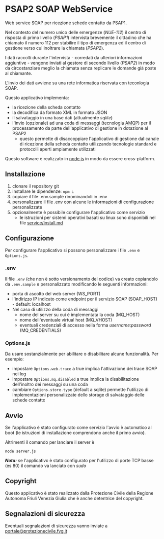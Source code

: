 
# PSAP2 SOAP WebService

Web service SOAP per ricezione schede contatto da PSAP1.


Nel contesto del numero unico delle emergenze (*NUE-112*) il centro di risposta di primo livello (*PSAP1*) intervista brevemente il cittadino che ha chiamato il numero 112 per stabilire il tipo di emergenza ed il centro di gestione verso cui inoltrare la chiamata (*PSAP2*).

I dati raccolti durante l'intervista  - corredati da ulteriori informazioni aggiuntive - vengono inviati al gestore di secondo livello (*PSAP2*) in modo da circostanziare meglio la chiamata senza replicare le domande già poste al chiamante.

L'invio dei dati avviene su una rete informatica riservata con teconlogia SOAP.

Questo applicativo implementa:
- la ricezione della scheda contatto
- la decodifica da formato XML in formato JSON
- il salvataggio in una base dati (attualmente *sqlite*)
- l'invio (opzionale) ad una coda di messaggi (tecnologia [AMQP](https://www.amqp.org/)) per il processamento da parte dell'applicativo di gestione in dotazione al PSAP2
	- questo permette di disaccoppiare l'applicativo di gestione dal canale di ricezione della scheda contatto utilizzando tecnologie standard e protocolli aperti ampiamente utilizzati

Questo software è realizzato in [node.js](https://nodejs.org) in modo da essere cross-platform.

## Installazione

1. clonare il repository git
2. installare le dipendenze: `npm i`
3. copiare il file .env.sample rinominandoli in .env
4. personalizzare il file .env con alcune le informazioni di configurazione personalizzate
5. opzionalmente è possibile configurare l'applicativo come servizio
	- le istruzioni per sistemi operativi basati su linux sono disponibili nel file [service/install.md](service/install.md)

## Configurazione

Per configurare l'applicativo si possono personalizzare i file `.env` e `Options.js`.

### .env
Il file `.env` (che non è sotto versionamento del codice) va creato copiandolo da `.env.sample` e personalizzato modificando le seguenti informazioni:
- porta di ascolto del web server (WS_PORT)
- l'indirizzo IP indicato come endpoint per il servizio SOAP (SOAP_HOST) - default: localhost
- Nel caso di utilizzo della coda di messaggi
	- nome del server su cui è implementata la coda (MQ_HOST)
	- nome dell'eventuale virtual host (MQ_VHOST)
	- eventuali credenziali di accesso nella forma *username:password* (MQ_CREDENTIALS)

### Options.js

Da usare sostanzialmente per abilitare o disabilitare alcune funzionalità.
Per esempio:
- impostare `Options.web.trace` a true implica l'attivazione dei trace SOAP nei log
- impostare `Options.mq.disabled` a true implica la disabilitazione dell'inoltro dei messaggi su una coda
- cambiare `Options.store.type` (default a sqlite) permette l'utilizzo di implementazioni personalizzate dello storage di salvataggio delle schede contatto

## Avvio

Se l'applicativo è stato configurato come servizio l'avvio è automatico al boot (le istruzioni di installazione comprendono anche il primo avvio).

Altrimenti il comando per lanciare il server è
```
node server.js
```
***Nota:*** se l'applicativo è stato configurato per l'utilizzo di porte TCP basse (es 80) il comando va lanciato con *sudo*


## Copyright

Questo applicativo è stato realizzato dalla Protezione Civile della Regione Autonoma Friuli Venezia Giulia che è anche detentrice del copyright.

## Segnalazioni di sicurezza

Eventuali segnalazioni di sicurezza vanno inviate a <portale@protezionecivile.fvg.it>




